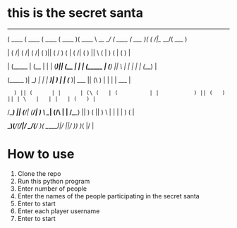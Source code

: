 # this is the secret santa

 _______  _______  _______  _______  _______  _________   _______  _______  _       _________ _______ 

(  ____ \(  ____ \(  ____ \(  ____ )(  ____ \ \__   __/  (  ____ \(  ___  )( (    /|\__   __/(  ___  )

| (    \/| (    \/| (    \/| (    )|| (    \/    ) (     | (    \/| (   ) ||  \  ( |   ) (   | (   ) |

| (_____ | (__    | |      | (____)|| (__        | |     | (_____ | (___) ||   \ | |   | |   | (___) |

(_____  )|  __)   | |      |     __)|  __)       | |     (_____  )|  ___  || (\ \) |   | |   |  ___  |

      ) || (      | |      | (\ (   | (          | |           ) || (   ) || | \   |   | |   | (   ) |

/\____) || (____/\| (____/\| ) \ \__| (____/\    | |     /\____) || )   ( || )  \  |   | |   | )   ( |

\_______)(_______/(_______/|/   \__/(_______/    )_(     \_______)|/     \||/    )_)   )_(   |/     \|

# How to use

1. Clone the repo
2. Run this python program
3. Enter number of people
4. Enter the names of the people participating in the secret santa
5. Enter to start
6. Enter each player username
7. Enter to start